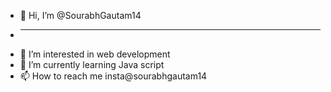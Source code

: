 - 👋 Hi, I’m @SourabhGautam14
- <hr>
- 👀 I’m interested in web development
- 🌱 I’m currently learning Java script
- 📫 How to reach me insta@sourabhgautam14

<!---
SourabhGautam14/SourabhGautam14 is a ✨ special ✨ repository because its `README.md` (this file) appears on your GitHub profile.
You can click the Preview link to take a look at your changes.
--->
